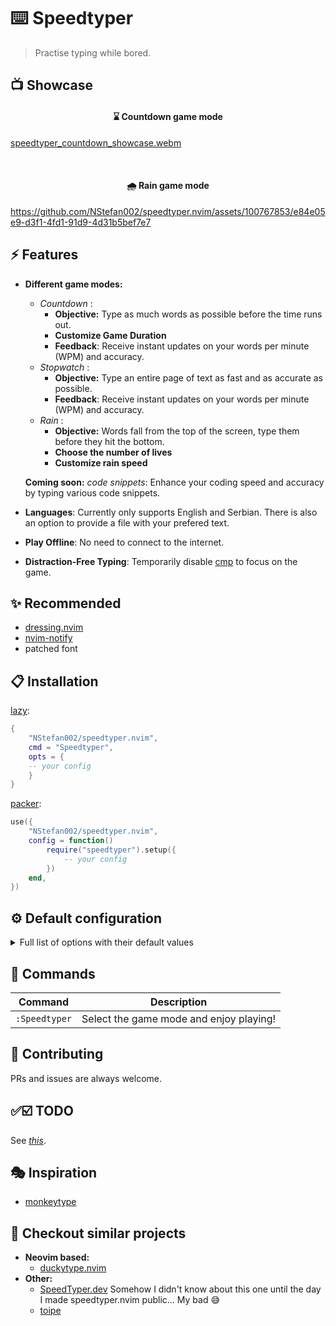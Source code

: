 # ⌨️ Speedtyper

> Practise typing while bored.

## 📺 Showcase

<h4 align="center">⌛ Countdown game mode</h4>

[speedtyper_countdown_showcase.webm](https://github.com/NStefan002/speedtyper.nvim/assets/100767853/767464b2-96d6-4ea9-9486-4aa98135d0ae)

<br>

<h4 align="center">🌧️ Rain game mode</h4>

https://github.com/NStefan002/speedtyper.nvim/assets/100767853/e84e05e9-d3f1-4fd1-91d9-4d31b5bef7e7

## ⚡️ Features

- **Different game modes:**

  - _Countdown_ :
    - **Objective:** Type as much words as possible before the time runs out.
    - **Customize Game Duration**
    - **Feedback**: Receive instant updates on your words per minute (WPM) and accuracy.
  - _Stopwatch_ :
    - **Objective:** Type an entire page of text as fast and as accurate as possible.
    - **Feedback**: Receive instant updates on your words per minute (WPM) and accuracy.
  - _Rain_ :
    - **Objective:** Words fall from the top of the screen, type them before they hit the bottom.
    - **Choose the number of lives**
    - **Customize rain speed**

  **Coming soon:** _code snippets_: Enhance your coding speed and accuracy by typing various code snippets.

- **Languages**: Currently only supports English and Serbian. There is also an option to provide a file with your prefered text.
- **Play Offline**: No need to connect to the internet. <!-- **_Coming soon:_** Online mode with a larger variety of words. -->
- **Distraction-Free Typing**: Temporarily disable [cmp](https://github.com/hrsh7th/nvim-cmp) to focus on the game.

## ✨ Recommended

- [dressing.nvim](https://github.com/stevearc/dressing.nvim)
- [nvim-notify](https://github.com/rcarriga/nvim-notify)
- patched font

## 📋 Installation

[lazy](https://github.com/folke/lazy.nvim):

```lua
{
    "NStefan002/speedtyper.nvim",
    cmd = "Speedtyper",
    opts = {
    -- your config
    }
}
```

[packer](https://github.com/wbthomason/packer.nvim):

```lua
use({
    "NStefan002/speedtyper.nvim",
    config = function()
        require("speedtyper").setup({
            -- your config
        })
    end,
})
```

## ⚙ Default configuration

<details>
<summary>Full list of options with their default values</summary>

```lua
{
    window = {
        height = 5, -- integer >= 5 | float in range (0, 1)
        width = 0.55, -- integer | float in range (0, 1)
        border = "rounded", -- "none" | "single" | "double" | "rounded" | "shadow" | "solid"
    },
    language = "en", -- "en" | "sr" currently only only supports English and Serbian
    sentence_mode = false, -- if true, whole sentences will be used
    custom_text_file = nil, -- provide a path to file that contains your custom text (if this is not nil, language option will be ignored)
    randomize = false, -- randomize words from custom_text_file
    game_modes = { -- prefered settings for different game modes
        -- type until time expires
        countdown = {
            time = 30,
        },
        -- type until you complete one page
        stopwatch = {
            hide_time = true, -- hide time while typing
        },
        -- NOTE: the window height will become the same as the window width
        rain = {
            initial_speed = 1.5, -- words fall down by one line every x seconds
            throttle = 7, -- increase speed every x seconds (set to -1 for constant speed)
            lives = 3,
        },
    },
    -- specify highlight group for each component
    highlights = {
        untyped_text = "Comment",
        typo = "ErrorMsg",
        clock = "ErrorMsg",
        falling_word_typed = "DiagnosticOk",
        falling_word = "Normal",
        falling_word_warning1 = "WarningMsg",
        falling_word_warning2 = "ErrorMsg",
    },
    -- this values will be restored to your prefered settings after the game ends
    vim_opt = {
        -- only applies to insert mode, while playing the game
        guicursor = nil, -- "ver25" | "hor20" | "block" | nil means do not change
    },
}
```

</details>

## 🧰 Commands

| Command       | Description                             |
| ------------- | --------------------------------------- |
| `:Speedtyper` | Select the game mode and enjoy playing! |

## 🤝 Contributing

PRs and issues are always welcome.

## ✅☑️ TODO

See _[this](https://github.com/NStefan002/speedtyper.nvim/blob/main/TODO.md)_.

## 🎭 Inspiration

- [monkeytype](https://monkeytype.com/)

## 👀 Checkout similar projects

- **Neovim based:**
  - [duckytype.nvim](https://github.com/kwakzalver/duckytype.nvim)
- **Other:**
  - [SpeedTyper.dev](https://www.speedtyper.dev/) Somehow I didn't know about this one until the day I made speedtyper.nvim public... My bad 😅
  - [toipe](https://github.com/Samyak2/toipe)
